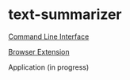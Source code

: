# text-summarizer

[Command Line Interface](https://github.com/zvoverman/text-summarizer/tree/main/cli)

[Browser Extension](https://github.com/zvoverman/text-summarizer/tree/main/extension) 

Application (in progress)